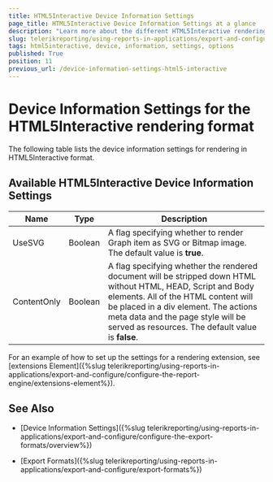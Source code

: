 ```yaml
---
title: HTML5Interactive Device Information Settings
page_title: HTML5Interactive Device Information Settings at a glance
description: "Learn more about the different HTML5Interactive rendering settings available, and how to configure them."
slug: telerikreporting/using-reports-in-applications/export-and-configure/configure-the-export-formats/html5interactive-device-information-settings
tags: html5interactive, device, information, settings, options
published: True
position: 11
previous_url: /device-information-settings-html5-interactive
---
```

<style>
table th:first-of-type {
    width: 15%;
}
table th:nth-of-type(2) {
    width: 10%;
}
table th:nth-of-type(3) {
    width: 75%;
}
</style>

# Device Information Settings for the HTML5Interactive rendering format

The following table lists the device information settings for rendering in HTML5Interactive format.

## Available HTML5Interactive Device Information Settings

|__Name__|__Type__|__Description__|
| ------ | ------ | ------ |
|UseSVG|Boolean|A flag specifying whether to render Graph item as SVG or Bitmap image. The default value is __true__.|
|ContentOnly|Boolean|A flag specifying whether the rendered document will be stripped down HTML without HTML, HEAD, Script and Body elements. All of the HTML content will be placed in a div element. The actions meta data and the page style will be served as resources. The default value is __false__.|

For an example of how to set up the settings for a rendering extension, see [extensions Element]({%slug telerikreporting/using-reports-in-applications/export-and-configure/configure-the-report-engine/extensions-element%}). 

## See Also

* [Device Information Settings]({%slug telerikreporting/using-reports-in-applications/export-and-configure/configure-the-export-formats/overview%})

* [Export Formats]({%slug telerikreporting/using-reports-in-applications/export-and-configure/export-formats%})
